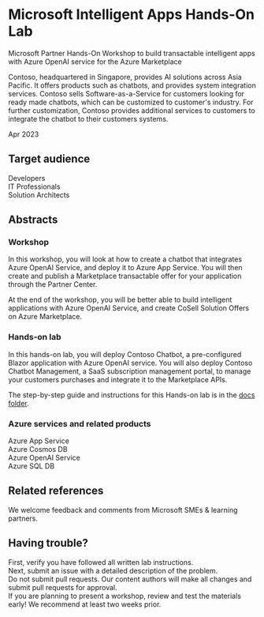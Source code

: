 # Microsoft Intelligent Apps Hands-On Lab
Microsoft Partner Hands-On Workshop to build transactable intelligent apps with Azure OpenAI service for the Azure Marketplace

Contoso, headquartered in Singapore, provides AI solutions across Asia Pacific. It offers products such as chatbots, and provides system integration services. Contoso sells Software-as-a-Service for customers looking for ready made chatbots, which can be customized to customer's industry. For further customization, Contoso provides additional services to customers to integrate the chatbot to their customers systems.

Apr 2023

## Target audience
Developers \
IT Professionals \
Solution Architects 


## Abstracts
### Workshop
In this workshop, you will look at how to create a chatbot that integrates Azure OpenAI Service, and deploy it to Azure App Service. You will then create and publish a Marketplace transactable offer for your application through the Partner Center.

At the end of the workshop, you will be better able to build intelligent applications with Azure OpenAI Service, and create CoSell Solution Offers on Azure Marketplace. 

### Hands-on lab
In this hands-on lab, you will deploy Contoso Chatbot, a pre-configured Blazor application with Azure OpenAI service. You will also deploy Contoso Chatbot Management,  a SaaS subscription management portal, to manage your customers purchases and integrate it to the Marketplace APIs. 

The step-by-step guide and instructions for this Hands-on lab is in the [docs folder](https://github.com/apacgps/intelligent-apps/tree/main/Hands-On%20Lab/docs).

### Azure services and related products
Azure App Service \
Azure Cosmos DB \
Azure OpenAI Service \
Azure SQL DB

## Related references

We welcome feedback and comments from Microsoft SMEs & learning partners.

## Having trouble?

First, verify you have followed all written lab instructions. \
Next, submit an issue with a detailed description of the problem. \
Do not submit pull requests. Our content authors will make all changes and submit pull requests for approval. \
If you are planning to present a workshop, review and test the materials early! We recommend at least two weeks prior. 
